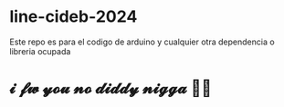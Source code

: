 # line-cideb-2024
Este repo es para el codigo de arduino y cualquier otra dependencia o libreria ocupada
# 𝓲 𝓯𝔀 𝔂𝓸𝓾 𝓷𝓸 𝓭𝓲𝓭𝓭𝔂 𝓷𝓲𝓰𝓰𝓪 👅👅
